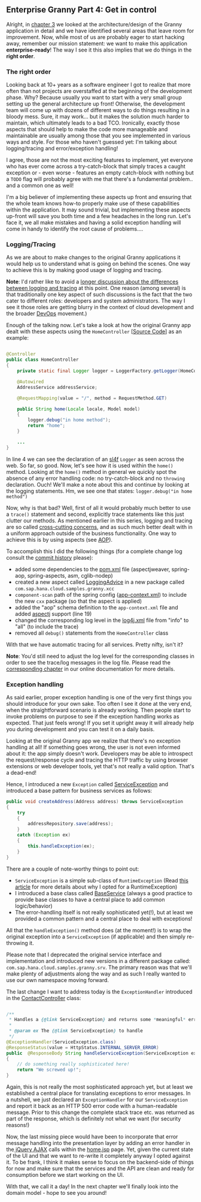 ## Enterprise Granny Part 4: Get in control

Alright, in [chapter 3](/doc/03.md) we looked at the architecture/design of the Granny application in detail and we have identified several areas that leave room for improvement. Now, while most of us are probably eager to start hacking away, remember our mission statement: we want to make this application **enterprise-ready**! The way I see it this also implies that we do things in the **right order**.

### The right order

Looking back at 10+ years as a software engineer I got to realize that more often than not projects are overstaffed at the beginning of the development phase. Why? Because usually you want to start with a very small group setting up the general architecture up front! Otherwise, the development team will come up with dozens of different ways to do things resulting in a bloody mess. Sure, it may work... but it makes the solution much harder to maintain, which ultimately leads to a bad TCO. Ironically, exactly those aspects that should help to make the code more manageable and maintainable are usually among those that you see implemented in various ways and style. For those who haven't guessed yet: I'm talking about logging/tracing and error/exception handling!

I agree, those are not the most exciting features to implement, yet everyone who has ever come across a try-catch-block that simply traces a caught exception or - even worse - features an empty catch-block with nothing but a `TODO` flag will probably agree with me that there's a fundamental problem.. and a common one as well!

I'm a big believer of implementing these aspects up front and ensuring that the whole team knows how-to properly make use of these capabilities within the application. It may sound trivial, but implementing these aspects up-front will save you both time and a few headaches in the long run. Let's face it, we all make mistakes and having a solid exception handling will come in handy to identify the root cause of problems....

### Logging/Tracing

As we are about to make changes to the original Granny applications it would help us to understand what is going on behind the scenes. One way to achieve this is by making good usage of logging and tracing.

**Note**: I'd rather like to avoid a [longer discussion about the differences between logging and tracing](http://en.wikipedia.org/wiki/Tracing_(software)#Event_logging_versus_tracing) at this point. One reason (among several) is that traditionally one key aspect of such discussions is the fact that the two cater to different roles: developers and system administrators. The way I see it those roles are getting blurry in the context of cloud development and the broader [DevOps](http://en.wikipedia.org/wiki/DevOps) movement.)

Enough of the talking now. Let's take a look at how the original Granny app dealt with these aspects using the `HomeController` [[Source Code](https://github.com/SAP/cloud-enterprise-granny/blob/fd690db42efc2201fab67bcbb5e0bebaf62acb3d/src/main/java/com/osintegrators/example/HomeController.java)] as an example:

```java

@Controller
public class HomeController 
{
    private static final Logger logger = LoggerFactory.getLogger(HomeController.class);

    @Autowired
    AddressService addressService;

    @RequestMapping(value = "/", method = RequestMethod.GET)

    public String home(Locale locale, Model model) 
    {
        logger.debug("in home method");
        return "home";
    }

    ...
}
```

In line 4 we can see the declaration of an [sl4f](http://www.slf4j.org/) `Logger` as seen across the web. So far, so good. Now, let's see how it is used within the `home()` method. Looking at the `home()` method in general we quickly spot the absence of any error handling code: no try-catch-block and no `throwing` declaration. Ouch! We'll make a note about this and continue by looking at the logging statements. Hm, we see one that states: `logger.debug("in home method")`

Now, why is that bad? Well, first of all it would probably much better to use a `trace()` statement and second, explicitly trace statements like this just clutter our methods. As mentioned earlier in this series, logging and tracing are so called [cross-cutting concerns](http://en.wikipedia.org/wiki/Cross-cutting_concern), and as such much better dealt with in a uniform approach outside of the business functionality. One way to achieve this is by using aspects (see [AOP](http://en.wikipedia.org/wiki/Aspect-oriented_programming)).

To accomplish this I did the following things (for a complete change log consult the [commit history](https://github.com/SAP/cloud-enterprise-granny/commit/91c76d27d4a8518d1ae6b76bd77a5505bef494e2) please):

* added some dependencies to the [pom.xml](https://github.com/SAP/cloud-enterprise-granny/blob/91c76d27d4a8518d1ae6b76bd77a5505bef494e2/pom.xml) file (aspectjweaver, spring-aop, spring-aspects, asm, cglib-nodep)
* created a new aspect called [LoggingAdvice](https://github.com/SAP/cloud-enterprise-granny/blob/91c76d27d4a8518d1ae6b76bd77a5505bef494e2/src/main/java/com/sap/hana/cloud/samples/granny/xcc/LoggingAdvice.java) in a new package called `com.sap.hana.cloud.samples.granny.xcc`
* `component-scan` path of the spring config ([app-context.xml](https://github.com/SAP/cloud-enterprise-granny/blob/91c76d27d4a8518d1ae6b76bd77a5505bef494e2/src/main/resources/META-INF/spring/app-context.xml)) to include the new `cxx` package (so that the aspect is applied)
*  added the "aop" schema definition to the `app-context.xml` file and added [aspectj](http://eclipse.org/aspectj/) support (line 19)
*   changed the corresponding log level in the [log4j.xml](https://github.com/SAP/cloud-enterprise-granny/blob/91c76d27d4a8518d1ae6b76bd77a5505bef494e2/src/main/resources/log4j.xml) file from "info" to "all" (to include the trace)
*   removed all `debug()` statements from the `HomeController` class

With that we have automatic tracing for all services. Pretty nifty, isn't it?

**Note**: You'd still need to adjust the log level for the corresponding classes in order to see the trace/log messages in the log file. Please read the [corresponding chapter](https://help.hana.ondemand.com/help/frameset.htm?e6e8ccd3bb571014b6afdc54744eef4d.html) in our online documentation for more details.

### Exception handling

As said earlier, proper exception handling is one of the very first things you should introduce for your own sake. Too often I see it done at the very end, when the straightforward scenario is already working. Then people start to invoke problems on purpose to see if the exception handling works as expected. That just feels wrong! If you set it upright away it will already help you during development and you can test it on a daily basis.

Looking at the original Granny app we realize that there's no exception handling at all! If something goes wrong, the user is not even informed about it: the app simply doesn't work. Developers may be able to introspect the request/response cycle and tracing the HTTP traffic by using browser extensions or web developer tools, yet that's not really a valid option. That's a dead-end!

Hence, I introduced a new `Exception` called [ServiceException](https://github.com/SAP/cloud-enterprise-granny/blob/master/src/main/java/com/sap/hana/cloud/samples/granny/srv/ServiceException.java) and introduced a base pattern for business services as follows:

```java
public void createAddress(Address address) throws ServiceException
{
    try
    {
        addressRepository.save(address);
    }
    catch (Exception ex)
    {
        this.handleException(ex);
    }
}
```

There are a couple of note-worthy things to point out:

* `ServiceException` is a simple sub-class of `RuntimeException` (Read [this article](http://jandiandme.blogspot.de/2013/05/why-javas-checked-exceptions-are-issue.html) for more details about why I opted for a RuntimeException)
* I introduced a base class called [BaseService](https://github.com/SAP/cloud-enterprise-granny/blob/master/src/main/java/com/sap/hana/cloud/samples/granny/srv/BaseService.java) (always a good practice to provide base classes to have a central place to add common logic/behavior)
*  The error-handling itself is not really sophisticated yet(!), but at least we provided a common pattern and a central place to deal with exceptions!

All that the `handleException()` method does (at the moment!) is to wrap the original exception into a `ServiceException` (if applicable) and then simply re-throwing it.

Please note that I deprecated the original service interface and implementation and introduced new versions in a different package called: `com.sap.hana.cloud.samples.granny.srv`. The primary reason was that we'll make plenty of adjustments along the way and as such I really wanted to use our own namespace moving forward.

The last change I want to address today is the `ExceptionHandler` introduced in the [ContactController](https://github.com/SAP/cloud-enterprise-granny/blob/25e5dbe8c4fe3e9f06f9ad62bd1d0c7074727f54/src/main/java/com/sap/hana/cloud/samples/granny/web/ContactController.java) class:

```java

/**
 * Handles a {@link ServiceException} and returns some *meaningful* error message.
 *
 * @param ex The {@link ServiceException} to handle
 */  
@ExceptionHandler(ServiceException.class)
@ResponseStatus(value = HttpStatus.INTERNAL_SERVER_ERROR)
public  @ResponseBody String handleServiceException(ServiceException ex)
{
    // do something really sophisticated here!
    return "We screwed up!";
}
```

Again, this is not really the most sophisticated approach yet, but at least we established a central place for translating exceptions to error messages. In a nutshell, we just declared an `ExceptionHandler` for our `ServiceException` and report it back as an HTTP 500 error code with a human-readable message. Prior to this change the complete stack trace etc. was returned as part of the response, which is definitely not what we want (for security reasons!)

Now, the last missing piece would have been to incorporate that error message handling into the presentation layer by adding an error handler in the[ jQuery AJAX](http://api.jquery.com/jQuery.ajax/) calls within the [home.jsp](https://github.com/SAP/cloud-enterprise-granny/blob/25e5dbe8c4fe3e9f06f9ad62bd1d0c7074727f54/src/main/webapp/WEB-INF/views/home.jsp) page. Yet, given the current state of the UI and that we want to re-write it completely anyway I opted against it. To be frank, I think it makes sense to focus on the backend-side of things for now and make sure that the services and the API are clean and ready for consumption before we start working on the UI.

With that, we call it a day! In the next chapter we'll finally look into the domain model - hope to see you around!
